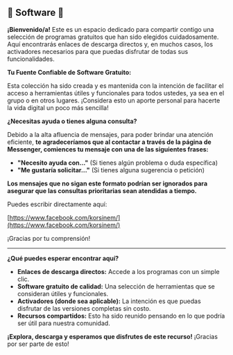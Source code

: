 ## 🚀 Software 🚀

**¡Bienvenido/a!** Este es un espacio dedicado para compartir contigo una selección de programas gratuitos que han sido elegidos cuidadosamente. Aquí encontrarás enlaces de descarga directos y, en muchos casos, los activadores necesarios para que puedas disfrutar de todas sus funcionalidades.

**Tu Fuente Confiable de Software Gratuito:**

Esta colección ha sido creada y es mantenida con la intención de facilitar el acceso a herramientas útiles y funcionales para todos ustedes, ya sea en el grupo o en otros lugares. ¡Considera esto un aporte personal para hacerte la vida digital un poco más sencilla!

**¿Necesitas ayuda o tienes alguna consulta?**

Debido a la alta afluencia de mensajes, para poder brindar una atención eficiente, **te agradeceríamos que al contactar a través de la página de Messenger, comiences tu mensaje con una de las siguientes frases:**

* **"Necesito ayuda con..."** (Si tienes algún problema o duda específica)
* **"Me gustaría solicitar..."** (Si tienes alguna sugerencia o petición)

**Los mensajes que no sigan este formato podrían ser ignorados para asegurar que las consultas prioritarias sean atendidas a tiempo.**

Puedes escribir directamente aquí:

[https://www.facebook.com/korsinem/](https://www.facebook.com/korsinem/)

¡Gracias por tu comprensión!

---

**¿Qué puedes esperar encontrar aquí?**

* **Enlaces de descarga directos:** Accede a los programas con un simple clic.
* **Software gratuito de calidad:** Una selección de herramientas que se consideran útiles y funcionales.
* **Activadores (donde sea aplicable):** La intención es que puedas disfrutar de las versiones completas sin costo.
* **Recursos compartidos:** Esto ha sido reunido pensando en lo que podría ser útil para nuestra comunidad.

**¡Explora, descarga y esperamos que disfrutes de este recurso!** ¡Gracias por ser parte de esto!
